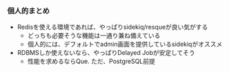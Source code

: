 ### 個人的まとめ

* Redisを使える環境であれば、やっぱりsidekiq/resqueが良い気がする
  * どっちも必要そうな機能は一通り兼ね備えている
  * 個人的には、デフォルトでadmin画面を提供しているsidekiqがオススメ
* RDBMSしか使えないなら、やっぱりDelayed Jobが安定してそう
  * 性能を求めるならQue. ただ、PostgreSQL前提
